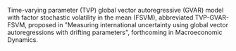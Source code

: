 Time-varying parameter (TVP) global vector autoregressive (GVAR) model with factor stochastic volatility in the mean (FSVM), abbreviated TVP-GVAR-FSVM, proposed in "Measuring international uncertainty using global vector autoregressions with drifting parameters", forthcoming in Macroeconomic Dynamics.
